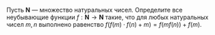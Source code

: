 Пусть $\mathbf{N}$ — множество натуральных чисел. Определите все неубывающие функции $f: \mathbf{N} \to \mathbf{N}$ такие, что для любых натуральных чисел $m, n$ выполнено равенство  $f(f(m) \cdot f(n) + m) = f(mf(n))+ f(m).$